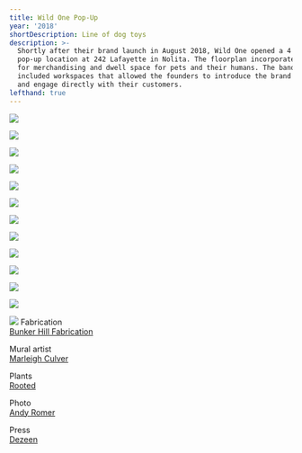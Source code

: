 ```yaml
---
title: Wild One Pop-Up
year: '2018'
shortDescription: Line of dog toys
description: >-
  Shortly after their brand launch in August 2018, Wild One opened a 4 month
  pop-up location at 242 Lafayette in Nolita. The floorplan incorporated areas
  for merchandising and dwell space for pets and their humans. The banquette
  included workspaces that allowed the founders to introduce the brand story,
  and engage directly with their customers.
lefthand: true
---
```

![](/assets/ferrante_design_wild_one_store_001.jpg)

![](/assets/ferrante_design_wild_one_store_002.jpg)

![](/assets/ferrante_design_wild_one_store_003.jpg)

![](/assets/ferrante_design_wild_one_store_004.jpg)

![](/assets/ferrante_design_wild_one_store_005.jpg)

![](/assets/ferrante_design_wild_one_store_006.jpg)

![](/assets/ferrante_design_wild_one_store_007.jpg)

![](/assets/ferrante_design_wild_one_store_008.jpg)

![](/assets/ferrante_design_wild_one_store_009.jpg)

![](/assets/ferrante_design_wild_one_store_010.jpg)

![](/assets/ferrante_design_wild_one_store_011.jpg)

![](/assets/ferrante_design_wild_one_store_012.jpg)

![](/assets/ferrante_design_wild_one_store_013.jpg)
<span className = "markdown-division"/>
Fabrication <br/> <a href = "https://www.bunkerhillfabrication.com/" target = "_blank" >Bunker Hill Fabrication</a>

Mural artist <br/> <a href = "https://www.marleighculver.com/" target = "_blank" >Marleigh Culver</a>

Plants <br/> <a href = "https://rooted.nyc//" target = "_blank" >Rooted</a>

Photo <br/> <a href = "http://www.romerphoto.com/" target = "_blank" >Andy Romer</a>

Press <br/> [Dezeen](https://www.dezeen.com/2018/11/01/new-york-city-pop-up-shops-design-gifts/)

